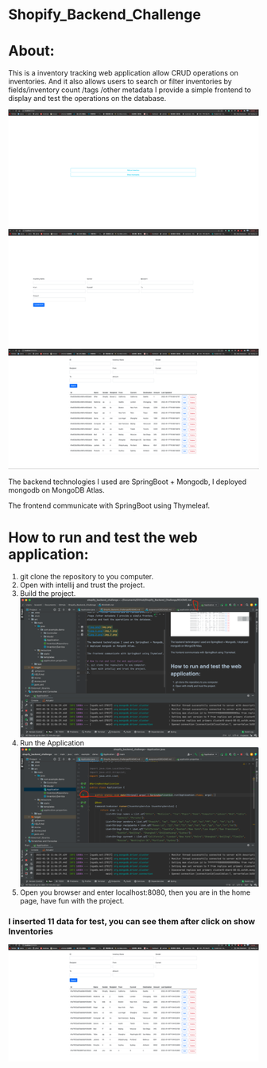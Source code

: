 # Shopify_Backend_Challenge
# About:
This is a inventory tracking web application allow CRUD 
operations on inventories. And it also allows users to
search or filter inventories by fields/inventory count
/tags /other metadata I provide a simple frontend to 
display and test the operations on the database.

![img.png](img.png)
![img_1.png](img_1.png)
![img_2.png](img_2.png)

The backend technologies I used are SpringBoot + Mongodb, 
I deployed mongodb on MongoDB Atlas.

The frontend communicate with SpringBoot using Thymeleaf.

# How to run and test the web application:
1. git clone the repository to you computer.
2. Open with intellij and trust the project.
3. Build the project.
![img_5.png](img_5.png)
4. Run the Application
![img_6.png](img_6.png)
5. Open you browser and enter localhost:8080, then you
are in the home page, have fun with the project.
### I inserted 11 data for test, you can see them after click on show Inventories
![img_7.png](img_7.png)



